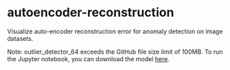 # autoencoder-reconstruction
Visualize auto-encoder reconstruction error for anomaly detection on image datasets.

Note: outlier_detector_64 exceeds the GitHub file size limit of 100MB. To run the Jupyter notebook, you can download the model [here](https://drive.google.com/drive/folders/1G6DyF50S3DGD1w4RWtY_IXfcn4DXofha?usp=sharing).
